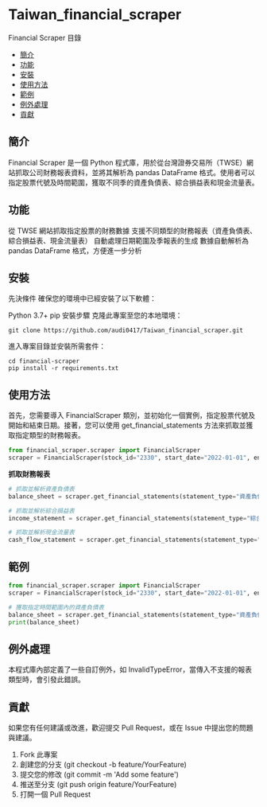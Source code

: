 # Taiwan_financial_scraper

Financial Scraper
目錄
- [簡介](#簡介)
- [功能](#功能)
- [安裝](#安裝)
- [使用方法](#使用方法)
- [範例](#範例)
- [例外處理](#例外處理)
- [貢獻](#貢獻)


## 簡介
Financial Scraper 是一個 Python 程式庫，用於從台灣證券交易所（TWSE）網站抓取公司財務報表資料，並將其解析為 pandas DataFrame 格式。使用者可以指定股票代號及時間範圍，獲取不同季的資產負債表、綜合損益表和現金流量表。

## 功能
從 TWSE 網站抓取指定股票的財務數據
支援不同類型的財務報表（資產負債表、綜合損益表、現金流量表）
自動處理日期範圍及季報表的生成
數據自動解析為 pandas DataFrame 格式，方便進一步分析
## 安裝
先決條件
確保您的環境中已經安裝了以下軟體：

Python 3.7+
pip
安裝步驟
克隆此專案至您的本地環境：
```
git clone https://github.com/audi0417/Taiwan_financial_scraper.git
```
進入專案目錄並安裝所需套件：
```
cd financial-scraper
pip install -r requirements.txt
```

## 使用方法
首先，您需要導入 FinancialScraper 類別，並初始化一個實例，指定股票代號及開始和結束日期。接著，您可以使用 get_financial_statements 方法來抓取並獲取指定類型的財務報表。

```python
from financial_scraper.scraper import FinancialScraper
scraper = FinancialScraper(stock_id="2330", start_date="2022-01-01", end_date="2023-01-01")
```

**抓取財務報表**
```python
# 抓取並解析資產負債表
balance_sheet = scraper.get_financial_statements(statement_type="資產負債表")

# 抓取並解析綜合損益表
income_statement = scraper.get_financial_statements(statement_type="綜合損益表")

# 抓取並解析現金流量表
cash_flow_statement = scraper.get_financial_statements(statement_type="現金流量表")
```

## 範例
```python
from financial_scraper.scraper import FinancialScraper
scraper = FinancialScraper(stock_id="2330", start_date="2022-01-01", end_date="2023-01-01")

# 獲取指定時間範圍內的資產負債表
balance_sheet = scraper.get_financial_statements(statement_type="資產負債表")
print(balance_sheet)
```
## 例外處理
本程式庫內部定義了一些自訂例外，如 InvalidTypeError，當傳入不支援的報表類型時，會引發此錯誤。


## 貢獻
如果您有任何建議或改進，歡迎提交 Pull Request，或在 Issue 中提出您的問題與建議。

1. Fork 此專案
2. 創建您的分支 (git checkout -b feature/YourFeature)
3. 提交您的修改 (git commit -m 'Add some feature')
4. 推送至分支 (git push origin feature/YourFeature)
5. 打開一個 Pull Request

